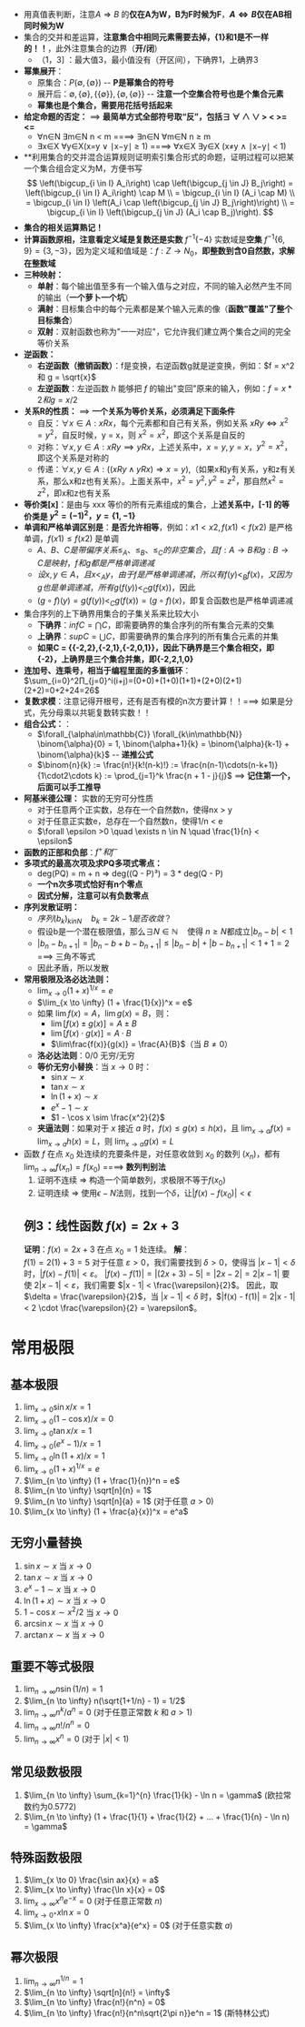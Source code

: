 
- 用真值表判断，注意$A \Rightarrow B$ 的**仅在A为W，B为F时候为F**，**$A \Leftrightarrow B$仅在AB相同时候为W**
- 集合的交并和差运算，**注意集合中相同元素需要去掉，{1}和1是不一样的！！**，此外注意集合的边界（**开/闭**）
	- （1，3] ：最大值3，最小值没有（开区间），下确界1，上确界3
- **幂集展开**：
	- 原集合：$P({\emptyset, \{\emptyset\}})$ -- **P是幂集合的符号**
	- 展开后：${\emptyset, \{\emptyset\}, \{\{\emptyset\}\}, \{\emptyset, \{\emptyset\}\}}$ -- **注意一个空集合符号也是个集合元素**
	- **幂集也是个集合，需要用花括号括起来**
- **给定命题的否定：** ==> **最简单方式全部符号取“反”，包括∃ ∀ ∧ ∨ > < >= <=**
	- ∀n∈N ∃m∈N n < m  ====> ∃n∈N ∀m∈N n ≥ m
	- ∃x∈X ∀y∈X(x=y ∨ ∣x−y∣ ≥ 1) ====> ∀x∈X ∃y∈X (x≠y ∧ ∣x−y∣ < 1)
- **利用集合的交并混合运算规则证明索引集合形式的命题，证明过程可以把某一个集合组合定义为M，方便书写
$$
\left(\bigcup_{i \in I} A_i\right) \cap \left(\bigcup_{j \in J} B_j\right) = \left(\bigcup_{i \in I} A_i\right) \cap M \\ = \bigcup_{i \in I} (A_i \cap M) \\ = \bigcup_{i \in I} \left(A_i \cap \left(\bigcup_{j \in J} B_j\right)\right) \\ = \bigcup_{i \in I} \left(\bigcup_{j \in J} (A_i \cap B_j)\right).
$$
- **集合的相关运算熟记！**
- **计算函数原相，注意看定义域是复数还是实数**  $f^{-1}\{-4\}$ 实数域是**空集**  $f^{-1}\{6,9\} = \{3,-3\}$，因为定义域和值域是：$f : Z → N_0$，**即整数到含0自然数，求解在整数域**
- **三种映射：**
	- **单射**：每个输出值至多有一个输入值与之对应，不同的输入必然产生不同的输出（**一个萝卜一个坑**）
	- **满射**：目标集合中的每个元素都是某个输入元素的像（**函数"覆盖"了整个目标集合**）
	- **双射**：双射函数也称为"一一对应"，它允许我们建立两个集合之间的完全等价关系 
- **逆函数：**
	- **右逆函数（撤销函数）**：f是变换，右逆函数g就是逆变换，例如：$f = x^2 和 g = \sqrt{x}$
	- **左逆函数**：左逆函数 $h$ 能够把 $f$ 的输出"变回"原来的输入，例如：$f = x * 2 和 g = x / 2$
- **关系R的性质：** ==> **一个关系为等价关系，必须满足下面条件**
	- 自反：$\forall x \in A: xRx$，每个元素都和自己有关系，例如关系 $x R y \Leftrightarrow x^2 = y^2$，自反时候，y = x，则 $x^2 = x^2$，即这个关系是自反的
	- 对称：$\forall{x,y} \in A: xRy ⟹ yRx$，上述关系中，$x = y, y = x，$$y^2 = x^2$，即这个关系是对称的
	- 传递：$\forall{x,y} \in A: ((xRy ∧ yRx) \Rightarrow x=y)$,（如果x和y有关系，y和z有关系，那么x和z也有关系）。上面关系中，$x^2 = y^2, y^2 = z^2$，那自然$x^2 = z^2$，即x和z也有关系
- **等价类[x]**：是由与 xxx 等价的所有元素组成的集合，上**述关系中，[-1] 的等价类是  $y^2 = (-1)^2，y = \{1,-1\}$**
- **单调和严格单调区别是**：**是否允许相等**，例如：$x1 < x2, f(x1) < f(x2)$ 是严格单调，$f(x1) ≤ f(x2)$ 是单调
	- $A、B、C是带偏序关系\leq_A、\leq_B、\leq_C的非空集合，且f:A\rightarrow B和g:B\rightarrow C是映射，f和g都是严格单调递减$
	- $设x,y \in A，且x<_Ay，由于f是严格单调递减，所以有f(y)<_Bf(x)，又因为g也是单调递减，所有g(f(y))<_Cg(f(x))$，因此
	- $(g\circ f)(y) = g(f(y))<_Cg(f(x)) = (g \circ f)(x)$，即复合函数也是严格单调递减
- 集合序列的上下确界用集合的子集关系来比较大小
	- **下确界**：$inf⁡C=⋂C$，即需要确界的集合序列的所有集合元素的交集
	- **上确界**：$sup⁡C=⋃C$，即需要确界的集合序列的所有集合元素的并集
	- **如果C = {{-2,2},{-2,1},{-2,0,1}}，因此下确界是三个集合相交，即{-2}，上确界是三个集合并集，即{-2,2,1,0}**
- **连加号、连乘号，相当于编程里面的多重循环**：$\sum_{i=0}^2∏_{j=0}^i(i+j)=(0+0)+(1+0)(1+1)+(2+0)(2+1)(2+2)=0+2+24=26$
- **复数求模**：注意记得开根号，还有是否有模的n次方要计算！！===> 如果是分式，先分母乘以共轭复数转实数！！
- **组合公式：**：
	- $\forall_{\alpha\in\mathbb{C}} \forall_{k\in\mathbb{N}} \binom{\alpha}{0} = 1, \binom{\alpha+1}{k} = \binom{\alpha}{k-1} + \binom{\alpha}{k}$ -- **递推公式**
	- $\binom{n}{k} := \frac{n!}{k!(n-k)!} := \frac{n(n-1)\cdots(n-k+1)}{1\cdot2\cdots k} := \prod_{j=1}^k \frac{n + 1 - j}{j}$  ==> **记住第一个，后面可以手工推导**
- **阿基米德公理：** 实数的无穷可分性质
	- 对于任意两个正实数，总存在一个自然数n，使得nx > y
	- 对于任意正实数e，总存在一个自然数n，使得1/n < e
	- $\forall \epsilon >0 \quad \exists n \in N \quad \frac{1}{n} < \epsilon$
- **函数的正部和负部**：$f^+ 和 f^-$
- **多项式的最高次项及求PQ多项式零点：**
	- deg(PQ) = m + n   => deg((Q - P)³) = 3 * deg(Q - P)
	- **一个n次多项式恰好有n个零点**
	- **因式分解，注意可以有负数零点**
- **序列发散证明：**
	- $序列(b_k)_{k in N} \quad b_k = 2k -1是否收敛？$
	- 假设b是一个潜在极限值，那么$\exists N \in \mathbb{N} \quad$使得 $n ≥ N$都成立$|b_n - b| < 1$ 
	- $|b_n - b_{n+1}| = |b_n - b + b - b_{n+1}| ≤ |b_n -b| + |b - b_{n+1}| < 1 + 1 = 2$ ===> 三角不等式
	- 因此矛盾，所以发散
- **常用极限及洛必达法则：** 
	- $\lim_{x \to 0} (1 + x)^{1/x} = e$
	- $\lim_{x \to \infty} (1 + \frac{1}{x})^x = e$
	- 如果 $\lim f(x) = A$，$\lim g(x) = B$，则：
		- $\lim[f(x) \pm g(x)] = A \pm B$
		- $\lim[f(x) \cdot g(x)] = A \cdot B$
		- $\lim\frac{f(x)}{g(x)} = \frac{A}{B}$（当 $B \neq 0$）
	- **洛必达法则**：0/0  无穷/无穷
	- **等价无穷小替换**：当 $x \to 0$ 时：
		- $\sin x \sim x$
		- $\tan x \sim x$
		- $\ln(1+x) \sim x$
		- $e^x - 1 \sim x$
		- $1 - \cos x \sim \frac{x^2}{2}$
	- **夹逼法则**：如果对于 $x$ 接近 $a$ 时，$f(x) \leq g(x) \leq h(x)$，且 $\lim_{x \to a} f(x) = \lim_{x \to a} h(x) = L$，则 $\lim_{x \to a} g(x) = L$
- 函数 $f$ 在点 $x_0$ 处连续的充要条件是，对任意收敛到 $x_0$ 的数列 $(x_n)$，都有 $\lim_{n\to\infty} f(x_n) = f(x_0)$   ====> **数列判别法**
	1. 证明不连续 => 构造一个简单数列，求极限不等于$f(x_0)$
	2. 证明连续 => 使用$\epsilon - N$法则，找到一个$\delta$，让$|f(x) - f(x_0)| < \epsilon$
	## 例3：线性函数 $f(x) = 2x + 3$
	**证明**：$f(x) = 2x + 3$ 在点 $x_0 = 1$ 处连续。
	**解**：  
	$f(1) = 2(1) + 3 = 5$
	对于任意 $\varepsilon > 0$，我们需要找到 $\delta > 0$，使得当 $|x - 1| < \delta$ 时，$|f(x) - f(1)| < \varepsilon$。
	$|f(x) - f(1)| = |(2x + 3) - 5| = |2x - 2| = 2|x - 1|$
	要使 $2|x - 1| < \varepsilon$，我们需要 $|x - 1| < \frac{\varepsilon}{2}$。
	因此，取 $\delta = \frac{\varepsilon}{2}$，当 $|x - 1| < \delta$ 时，$|f(x) - f(1)| = 2|x - 1| < 2 \cdot \frac{\varepsilon}{2} = \varepsilon$。

# 常用极限

## 基本极限

1. $\lim_{x \to 0} \sin x / x = 1$
2. $\lim_{x \to 0} (1-\cos x) / x = 0$
3. $\lim_{x \to 0} \tan x / x = 1$
4. $\lim_{x \to 0} (e^x - 1) / x = 1$
5. $\lim_{x \to 0} \ln(1+x) / x = 1$
6. $\lim_{x \to 0} (1+x)^{1/x} = e$
7. $\lim_{n \to \infty} (1 + \frac{1}{n})^n = e$
8. $\lim_{n \to \infty} \sqrt[n]{n} = 1$
9. $\lim_{n \to \infty} \sqrt[n]{a} = 1$ (对于任意 $a > 0$)
10. $\lim_{x \to \infty} (1 + \frac{a}{x})^x = e^a$

## 无穷小量替换

1. $\sin x \sim x$ 当 $x \to 0$
2. $\tan x \sim x$ 当 $x \to 0$
3. $e^x - 1 \sim x$ 当 $x \to 0$
4. $\ln(1+x) \sim x$ 当 $x \to 0$
5. $1-\cos x \sim x^2/2$ 当 $x \to 0$
6. $\arcsin x \sim x$ 当 $x \to 0$
7. $\arctan x \sim x$ 当 $x \to 0$

## 重要不等式极限

1. $\lim_{n \to \infty} n\sin(1/n) = 1$
2. $\lim_{n \to \infty} n(\sqrt{1+1/n} - 1) = 1/2$
3. $\lim_{n \to \infty} n^k/a^n = 0$ (对于任意正常数 $k$ 和 $a > 1$)
4. $\lim_{n \to \infty} n!/n^n = 0$
5. $\lim_{n \to \infty} x^n = 0$ (对于 $|x| < 1$)

## 常见级数极限

1. $\lim_{n \to \infty} \sum_{k=1}^{n} \frac{1}{k} - \ln n = \gamma$ (欧拉常数约为0.5772)
2. $\lim_{n \to \infty} (1 + \frac{1}{1} + \frac{1}{2} + ... + \frac{1}{n} - \ln n) = \gamma$

## 特殊函数极限

1. $\lim_{x \to 0} \frac{\sin ax}{x} = a$
2. $\lim_{x \to \infty} \frac{\ln x}{x} = 0$
3. $\lim_{x \to \infty} x^n e^{-x} = 0$ (对于任意正常数 $n$)
4. $\lim_{x \to 0^+} x \ln x = 0$
5. $\lim_{x \to \infty} \frac{x^a}{e^x} = 0$ (对于任意实数 $a$)

## 幂次极限

1. $\lim_{n \to \infty} n^{1/n} = 1$
2. $\lim_{n \to \infty} \sqrt[n]{n!} = \infty$
3. $\lim_{n \to \infty} \frac{n!}{n^n} = 0$
4. $\lim_{n \to \infty} \frac{n!}{n^n\sqrt{2\pi n}}e^n = 1$ (斯特林公式)